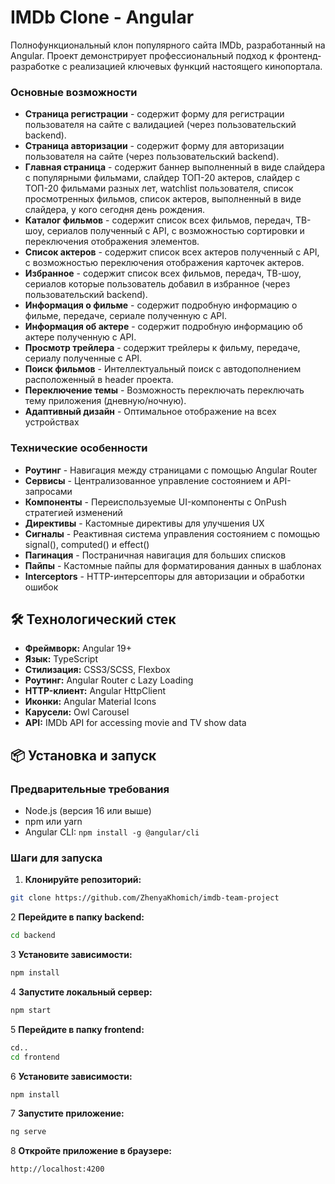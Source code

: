 # IMDb Clone - Angular
Полнофункциональный клон популярного сайта IMDb, разработанный на Angular. Проект демонстрирует профессиональный подход к фронтенд-разработке с реализацией ключевых функций настоящего кинопортала.

### Основные возможности
- **Страница регистрации** - содержит форму для регистрации пользователя на сайте с валидацией (через пользовательский backend).
- **Страница авторизации** - содержит форму для авторизации пользователя на сайте (через пользовательский backend).
- **Главная страница** - содержит баннер выполненный в виде слайдера с популярными фильмами, слайдер ТОП-20  актеров, слайдер с ТОП-20 фильмами разных лет, watchlist пользователя, список просмотренных фильмов, список актеров, выполненный в виде слайдера, у кого сегодня день рождения.
- **Каталог фильмов** - содержит список всех фильмов, передач, ТВ-шоу, сериалов полученный с API, с возможностью сортировки и переключения отображения элементов.
- **Список актеров** - содержит список всех актеров полученный с API, с возможностью переключения отображения карточек актеров.
- **Избранное** - содержит список всех фильмов, передач, ТВ-шоу, сериалов которые пользователь добавил в избранное (через пользовательский backend).
- **Информация о фильме** - содержит подробную информацию о фильме, передаче, сериале полученную с API.
- **Информация об актере** - содержит подробную информацию об актере полученную с API.
- **Просмотр трейлера** - содержит трейлеры к фильму, передаче, сериалу полученные с API.
- **Поиск фильмов** - Интеллектуальный поиск с автодополнением расположенный в header проекта.
- **Переключение темы** - Возможность переключать переключать тему приложения (дневную/ночную).
- **Адаптивный дизайн** - Оптимальное отображение на всех устройствах

### Технические особенности
- **Роутинг** - Навигация между страницами с помощью Angular Router
- **Сервисы** - Централизованное управление состоянием и API-запросами
- **Компоненты** - Переиспользуемые UI-компоненты с OnPush стратегией изменений
- **Директивы** - Кастомные директивы для улучшения UX
- **Сигналы** - Реактивная система управления состоянием с помощью signal(), computed() и effect()
- **Пагинация** - Постраничная навигация для больших списков
- **Пайпы** - Кастомные пайпы для форматирования данных в шаблонах
- **Interceptors** - HTTP-интерсепторы для авторизации и обработки ошибок

## 🛠 Технологический стек
- **Фреймворк:** Angular 19+
- **Язык:** TypeScript
- **Стилизация:** CSS3/SCSS, Flexbox
- **Роутинг:** Angular Router с Lazy Loading
- **HTTP-клиент:** Angular HttpClient
- **Иконки:** Angular Material Icons
- **Карусели:** Owl Carousel
- **API:** IMDb API for accessing movie and TV show data

## 📦 Установка и запуск

### Предварительные требования
- Node.js (версия 16 или выше)
- npm или yarn
- Angular CLI: `npm install -g @angular/cli`

### Шаги для запуска

1. **Клонируйте репозиторий:**
```bash
git clone https://github.com/ZhenyaKhomich/imdb-team-project
```

2 **Перейдите в папку backend:**
```bash
cd backend
```

3 **Установите зависимости:**
```bash
npm install
```

4 **Запустите локальный сервер:**
```bash
npm start
```

5 **Перейдите в папку frontend:**
```bash
cd..
cd frontend
```

6 **Установите зависимости:**
```bash
npm install
```

7 **Запустите приложение:**
```bash
ng serve
```

8 **Откройте приложение в браузере:**
```bash
http://localhost:4200
```



